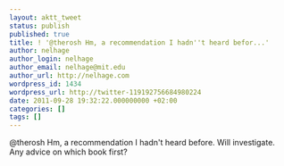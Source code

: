 ```yaml
---
layout: aktt_tweet
status: publish
published: true
title: ! '@therosh Hm, a recommendation I hadn''t heard befor...'
author: nelhage
author_login: nelhage
author_email: nelhage@mit.edu
author_url: http://nelhage.com
wordpress_id: 1434
wordpress_url: http://twitter-119192756684980224
date: 2011-09-28 19:32:22.000000000 +02:00
categories: []
tags: []
---
```

@therosh Hm, a recommendation I hadn't heard before. Will investigate. Any advice on which book first?
